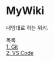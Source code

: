 # MyWiki
내맘대로 하는 위키.

목록   
[1. Git](https://github.com/JourneyCherry/MyWiki/blob/main/GitWiki.md)   
[2. VS Code](https://github.com/JourneyCherry/MyWiki/blob/main/VSCodeWiki.md)